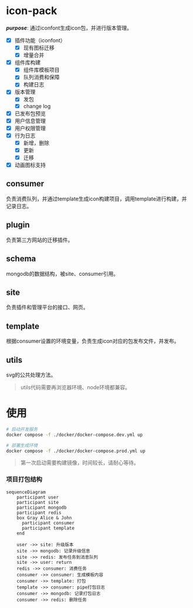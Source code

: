 # icon-pack

***purpose***: 通过iconfont生成icon包，并进行版本管理。

- [X] 插件功能（iconfont）
  - [X] 现有图标迁移
  - [X] 增量合并
- [X] 组件库构建
  - [X] 组件库模板项目
  - [X] 队列消费和保障
  - [x] 构建日志
- [X] 版本管理
  - [X] 发包
  - [X] change log
- [X] 已发布包预览
- [X] 用户信息管理
- [X] 用户权限管理
- [X] 行为日志
  - [X] 新增，删除
  - [X] 更新
  - [X] 迁移
- [X] 动画图标支持

## consumer

负责消费队列，并通过template生成icon构建项目，调用template进行构建，并记录日志。

## plugin

负责第三方网站的迁移插件。

## schema

mongodb的数据结构，被site、consumer引用。

## site

负责插件和管理平台的接口、网页。

## template

根据consumer设置的环境变量，负责生成icon对应的包发布文件，并发布。

## utils

svg的公共处理方法。

> utils代码需要再浏览器环境、node环境都兼容。

# 使用

```sh
# 启动开发服务
docker compose -f ./docker/docker-compose.dev.yml up
```

```sh
# 部署生成环境
docker compose -f ./docker/docker-compose.prod.yml up
```

> 第一次启动需要构建镜像，时间较长，请耐心等待。

### 项目打包结构

```mermaid
sequenceDiagram
    participant user
    participant site
    participant mongodb
    participant redis
    box Gray Alice & John
      participant consumer
      participant template
    end

    user ->> site: 升级版本
    site ->> mongodb: 记录升级信息
    site ->> redis: 发布任务到消息队列
    site ->> user: return
    redis ->> consumer: 消费任务
    consumer ->> consumer: 生成模板内容
    consumer ->> template: 打包
    template ->> consumer: pipe打包日志
    consumer ->> mongodb: 记录打包日志
    consumer ->> redis: 删除任务
```
